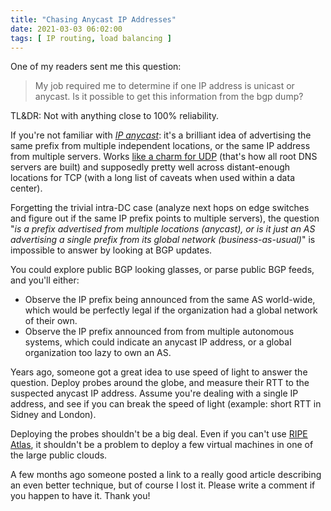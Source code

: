 ```yaml
---
title: "Chasing Anycast IP Addresses"
date: 2021-03-03 06:02:00
tags: [ IP routing, load balancing ]
---
```

One of my readers sent me this question:

> My job required me to determine if one IP address is unicast or anycast. Is it possible to get this information from the bgp dump?

TL&DR: Not with anything close to 100% reliability.

If you're not familiar with *[IP anycast](https://blog.ipspace.net/2008/07/anycast.html)*: it's a brilliant idea of advertising the same prefix from multiple independent locations, or the same IP address from multiple servers. Works [like a charm for UDP](https://blog.ipspace.net/2019/10/worth-reading-anycast-dns-in-enterprise.html) (that's how all root DNS servers are built) and supposedly pretty well across distant-enough locations for TCP (with a long list of caveats when used within a data center).
<!--more-->
Forgetting the trivial intra-DC case (analyze next hops on edge switches and figure out if the same IP prefix points to multiple servers), the question "*is a prefix advertised from multiple locations (anycast), or is it just an AS advertising a single prefix from its global network (business-as-usual)*" is impossible to answer by looking at BGP updates.

You could explore public BGP looking glasses, or parse public BGP feeds, and you'll either:

* Observe the IP prefix being announced from the same AS world-wide, which would be perfectly legal if the organization had a global network of their own.
* Observe the IP prefix announced from from multiple autonomous systems, which could indicate an anycast IP address, or a global organization too lazy to own an AS.

Years ago, someone got a great idea to use speed of light to answer the question. Deploy probes around the globe, and measure their RTT to the suspected anycast IP address. Assume you're dealing with a single IP address, and see if you can break the speed of light (example: short RTT in Sidney and London).

Deploying the probes shouldn't be a big deal. Even if you can't use [RIPE Atlas](https://atlas.ripe.net/), it shouldn't be a problem to deploy a few virtual machines in one of the large public clouds.

A few months ago someone posted a link to a really good article describing an even better technique, but of course I lost it. Please write a comment if you happen to have it. Thank you!
